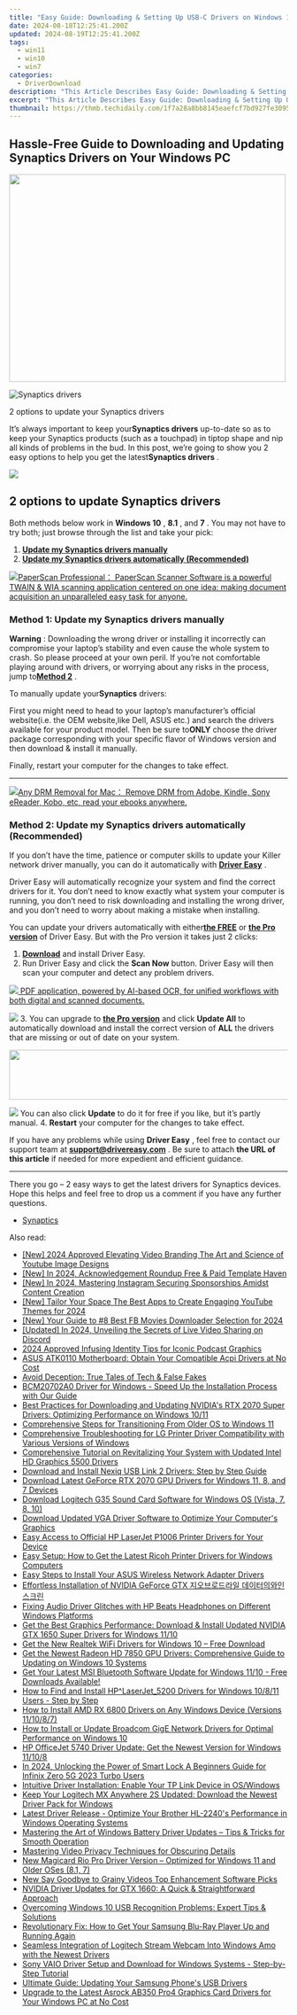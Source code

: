 ```yaml
---
title: "Easy Guide: Downloading & Setting Up USB-C Drivers on Windows 10"
date: 2024-08-18T12:25:41.200Z
updated: 2024-08-19T12:25:41.200Z
tags:
  - win11
  - win10
  - win7
categories:
  - DriverDownload
description: "This Article Describes Easy Guide: Downloading & Setting Up USB-C Drivers on Windows 10"
excerpt: "This Article Describes Easy Guide: Downloading & Setting Up USB-C Drivers on Windows 10"
thumbnail: https://thmb.techidaily.com/1f7a28a8bb8145eaefcf7bd927fe30950467d63b1317d80297e6274f57adb5a8.jpg
---
```


## Hassle-Free Guide to Downloading and Updating Synaptics Drivers on Your Windows PC

<!-- affiliate ads begin -->
<a href="https://electronicx.pxf.io/c/5597632/1872456/14483" target="_top" id="1872456"><img src="//a.impactradius-go.com/display-ad/14483-1872456" border="0" alt="" width="500" height="375"/></a><img height="0" width="0" src="https://imp.pxf.io/i/5597632/1872456/14483" style="position:absolute;visibility:hidden;" border="0" />
<!-- affiliate ads end -->
![Synaptics drivers ](https://images.drivereasy.com/wp-content/uploads/2018/12/img_5c048f1b435b6.jpg)

 2 options to update your Synaptics drivers

 It’s always important to keep your**Synaptics drivers** up-to-date so as to keep your Synaptics products (such as a touchpad) in tiptop shape and nip all kinds of problems in the bud. In this post, we’re going to show you 2 easy options to help you get the latest**Synaptics drivers** .

<!-- affiliate ads begin -->
<a href="https://store.revouninstaller.com/order/checkout.php?PRODS=28010250&QTY=1&AFFILIATE=108875&CART=1"><img src="https://secure.avangate.com/images/merchant/4282ec8de8c9be897e7aff4aa231b1a4/336__280a.jpg" border="0"></a>
<!-- affiliate ads end -->
## 2 options to update Synaptics drivers

 Both methods below work in **Windows 10** , **8.1** , and **7** . You may not have to try both; just browse through the list and take your pick:

1. [**Update my Synaptics drivers manually**](https://tools.techidaily.com/drivereasy/download/)
2. [**Update my Synaptics drivers automatically (Recommended)**](https://tools.techidaily.com/drivereasy/download/)

<!-- affiliate ads begin -->
<a href="https://secure.2checkout.com/order/checkout.php?PRODS=37540879&QTY=1&AFFILIATE=108875&CART=1"><img src="https://paperscan.orpalis.com/img/content/You_prefer_to_use.png" border="0">PaperScan Professional： PaperScan Scanner Software is a powerful TWAIN & WIA scanning application centered on one idea: making document acquisition an unparalleled easy task for anyone.</a>
<!-- affiliate ads end -->
### **Method 1: Update my Synaptics drivers manually**

**Warning** : Downloading the wrong driver or installing it incorrectly can compromise your laptop’s stability and even cause the whole system to crash. So please proceed at your own peril. If you’re not comfortable playing around with drivers, or worrying about any risks in the process, jump to[**Method 2**](https://tools.techidaily.com/drivereasy/download/) .

 To manually update your**Synaptics** drivers:

 First you might need to head to your laptop’s manufacturer’s official website(i.e. the OEM website,like Dell, ASUS etc.) and search the drivers available for your product model. Then  be sure to**ONLY** choose the driver package corresponding with your specific flavor of Windows version and then download & install it manually.

 Finally, restart your computer for the changes to take effect.  

---

<!-- affiliate ads begin -->
<a href="https://secure.2checkout.com/order/checkout.php?PRODS=4600114&QTY=1&AFFILIATE=108875&CART=1"><img src="https://www.epubor.com/images/drm-removal-feature2.png" border="0">Any DRM Removal for Mac： Remove DRM from Adobe, Kindle, Sony eReader, Kobo, etc, read your ebooks anywhere.</a>
<!-- affiliate ads end -->
### **Method 2: Update my Synaptics drivers automatically (Recommended)**

 If you don’t have the time, patience or computer skills to update your Killer network  driver manually, you can do it automatically with **[Driver Easy](https://tools.techidaily.com/drivereasy/download/)**  .

 Driver Easy will automatically recognize your system and find the correct drivers for it. You don’t need to know exactly what system your computer is running, you don’t need to risk downloading and installing the wrong driver, and you don’t need to worry about making a mistake when installing.

 You can update your drivers automatically with either[**the FREE**](https://tools.techidaily.com/drivereasy/download/) or **[the Pro version](https://tools.techidaily.com/drivereasy/download/)**  of Driver Easy. But with the Pro version it takes just 2 clicks:

1. [**Download**](https://tools.techidaily.com/drivereasy/download/)  and install Driver Easy.
2. Run Driver Easy and click the **Scan Now** button. Driver Easy will then scan your computer and detect any problem drivers.  
<!-- affiliate ads begin -->
<a href="https://checkout.abbyy.com/order/checkout.php?PRODS=39254762&QTY=1&AFFILIATE=108875&CART=1"> <img src="https://secure.avangate.com/images/merchant/0e5fb5c76fca16adbee503c9aff393cd/products/11_FR-Badges-NEW-FR-Standard-16-WIN-200.png" border="0"> PDF application, powered by AI-based OCR, for unified workflows with both digital and scanned documents. </a>
<!-- affiliate ads end -->
![](https://images.drivereasy.com/wp-content/uploads/2018/07/img_5b5aefd675a7c.jpg)
3. You can upgrade to **[the Pro version](https://tools.techidaily.com/drivereasy/download/)**  and click **Update All** to automatically download and install the correct version of **ALL**  the drivers that are missing or out of date on your system.  
<!-- affiliate ads begin -->
<a href="https://laganoo.pxf.io/c/5597632/1657399/16446" target="_top" id="1657399"><img src="//a.impactradius-go.com/display-ad/16446-1657399" border="0" alt="" width="728" height="90"/></a><img height="0" width="0" src="https://imp.pxf.io/i/5597632/1657399/16446" style="position:absolute;visibility:hidden;" border="0" />
<!-- affiliate ads end -->
![](https://images.drivereasy.com/wp-content/uploads/2018/10/img_5bb5bf49744f0.jpg) You can also click **Update** to do it for free if you like, but it’s partly manual.
4. **Restart**   your computer for the changes to take effect.

 If you have any problems while using **Driver Easy** , feel free to contact our support team at **<support@drivereasy.com>** . Be sure to attach **the URL of this article** if needed for more expedient and efficient guidance.

---

 There you go – 2 easy ways to get the latest drivers for Synaptics devices. Hope this helps and feel free to drop us a comment if you have any further questions.

* [Synaptics](https://tools.techidaily.com/drivereasy/download/)

<ins class="adsbygoogle"
     style="display:block"
     data-ad-format="autorelaxed"
     data-ad-client="ca-pub-7571918770474297"
     data-ad-slot="1223367746"></ins>



<ins class="adsbygoogle"
     style="display:block"
     data-ad-client="ca-pub-7571918770474297"
     data-ad-slot="8358498916"
     data-ad-format="auto"
     data-full-width-responsive="true"></ins>

<span class="atpl-alsoreadstyle">Also read:</span>
<div><ul>
<li><a href="https://facebook-video-footage.techidaily.com/new-2024-approved-elevating-video-branding-the-art-and-science-of-youtube-image-designs/"><u>[New] 2024 Approved  Elevating Video Branding  The Art and Science of Youtube Image Designs</u></a></li>
<li><a href="https://vp-tips.techidaily.com/new-in-2024-acknowledgement-roundup-free-and-paid-template-haven/"><u>[New] In 2024, Acknowledgement Roundup  Free & Paid Template Haven</u></a></li>
<li><a href="https://instagram-videos.techidaily.com/new-in-2024-mastering-instagram-securing-sponsorships-amidst-content-creation/"><u>[New] In 2024, Mastering Instagram  Securing Sponsorships Amidst Content Creation</u></a></li>
<li><a href="https://youtube-lab.techidaily.com/ailor-your-space-the-best-apps-to-create-engaging-youtube-themes-for-2024/"><u>[New] Tailor Your Space  The Best Apps to Create Engaging YouTube Themes for 2024</u></a></li>
<li><a href="https://facebook-clips.techidaily.com/new-your-guide-to-8-best-fb-movies-downloader-selection-for-2024/"><u>[New] Your Guide to #8 Best FB Movies Downloader Selection for 2024</u></a></li>
<li><a href="https://discord-videos.techidaily.com/updated-in-2024-unveiling-the-secrets-of-live-video-sharing-on-discord/"><u>[Updated] In 2024, Unveiling the Secrets of Live Video Sharing on Discord</u></a></li>
<li><a href="https://some-knowledge.techidaily.com/2024-approved-infusing-identity-tips-for-iconic-podcast-graphics/"><u>2024 Approved  Infusing Identity  Tips for Iconic Podcast Graphics</u></a></li>
<li><a href="https://win-amazing.techidaily.com/asus-atk0110-motherboard-obtain-your-compatible-acpi-drivers-at-no-cost/"><u>ASUS ATK0110 Motherboard: Obtain Your Compatible Acpi Drivers at No Cost</u></a></li>
<li><a href="https://tech-savvy.techidaily.com/avoid-deception-true-tales-of-tech-and-false-fakes/"><u>Avoid Deception: True Tales of Tech & False Fakes</u></a></li>
<li><a href="https://win-amazing.techidaily.com/bcm20702a0-driver-for-windows-speed-up-the-installation-process-with-our-guide/"><u>BCM20702A0 Driver for Windows - Speed Up the Installation Process with Our Guide</u></a></li>
<li><a href="https://win-amazing.techidaily.com/best-practices-for-downloading-and-updating-nvidias-rtx-2070-super-drivers-optimizing-performance-on-windows-1011/"><u>Best Practices for Downloading and Updating NVIDIA's RTX 2070 Super Drivers: Optimizing Performance on Windows 10/11</u></a></li>
<li><a href="https://tech-hub.techidaily.com/comprehensive-steps-for-transitioning-from-older-os-to-windows-11/"><u>Comprehensive Steps for Transitioning From Older OS to Windows 11</u></a></li>
<li><a href="https://win-amazing.techidaily.com/comprehensive-troubleshooting-for-lg-printer-driver-compatibility-with-various-versions-of-windows/"><u>Comprehensive Troubleshooting for LG Printer Driver Compatibility with Various Versions of Windows</u></a></li>
<li><a href="https://win-amazing.techidaily.com/comprehensive-tutorial-on-revitalizing-your-system-with-updated-intel-hd-graphics-5500-drivers/"><u>Comprehensive Tutorial on Revitalizing Your System with Updated Intel HD Graphics 5500 Drivers</u></a></li>
<li><a href="https://win-amazing.techidaily.com/1722972958127-download-and-install-nexiq-usb-link-2-drivers-step-by-step-guide/"><u>Download and Install Nexiq USB Link 2 Drivers: Step by Step Guide</u></a></li>
<li><a href="https://win-amazing.techidaily.com/download-latest-geforce-rtx-2070-gpu-drivers-for-windows-11-8-and-7-devices/"><u>Download Latest GeForce RTX 2070 GPU Drivers for Windows 11, 8, and 7 Devices</u></a></li>
<li><a href="https://win-amazing.techidaily.com/download-logitech-g35-sound-card-software-for-windows-os-vista-7-8-10/"><u>Download Logitech G35 Sound Card Software for Windows OS (Vista, 7, 8, 10)</u></a></li>
<li><a href="https://win-amazing.techidaily.com/download-updated-vga-driver-software-to-optimize-your-computers-graphics/"><u>Download Updated VGA Driver Software to Optimize Your Computer's Graphics</u></a></li>
<li><a href="https://win-amazing.techidaily.com/easy-access-to-official-hp-laserjet-p1006-printer-drivers-for-your-device/"><u>Easy Access to Official HP LaserJet P1006 Printer Drivers for Your Device</u></a></li>
<li><a href="https://win-amazing.techidaily.com/easy-setup-how-to-get-the-latest-ricoh-printer-drivers-for-windows-computers/"><u>Easy Setup: How to Get the Latest Ricoh Printer Drivers for Windows Computers</u></a></li>
<li><a href="https://win-amazing.techidaily.com/easy-steps-to-install-your-asus-wireless-network-adapter-drivers/"><u>Easy Steps to Install Your ASUS Wireless Network Adapter Drivers</u></a></li>
<li><a href="https://win-amazing.techidaily.com/effortless-installation-of-nvidia-geforce-gtx/"><u>Effortless Installation of NVIDIA GeForce GTX 지오브로드라일 데이터의와인스크린</u></a></li>
<li><a href="https://win-amazing.techidaily.com/fixing-audio-driver-glitches-with-hp-beats-headphones-on-different-windows-platforms/"><u>Fixing Audio Driver Glitches with HP Beats Headphones on Different Windows Platforms</u></a></li>
<li><a href="https://win-amazing.techidaily.com/get-the-best-graphics-performance-download-and-install-updated-nvidia-gtx-1650-super-drivers-for-windows-1110/"><u>Get the Best Graphics Performance: Download & Install Updated NVIDIA GTX 1650 Super Drivers for Windows 11/10</u></a></li>
<li><a href="https://win-amazing.techidaily.com/get-the-new-realtek-wifi-drivers-for-windows-10-free-download/"><u>Get the New Realtek WiFi Drivers for Windows 10 – Free Download</u></a></li>
<li><a href="https://win-amazing.techidaily.com/get-the-newest-radeon-hd-7850-gpu-drivers-comprehensive-guide-to-updating-on-windows-10-systems/"><u>Get the Newest Radeon HD 7850 GPU Drivers: Comprehensive Guide to Updating on Windows 10 Systems</u></a></li>
<li><a href="https://win-amazing.techidaily.com/1722976907816-get-your-latest-msi-bluetooth-software-update-for-windows-1110-free-downloads-available/"><u>Get Your Latest MSI Bluetooth Software Update for Windows 11/10 - Free Downloads Available!</u></a></li>
<li><a href="https://win-amazing.techidaily.com/how-to-find-and-install-hplaserjet5200-drivers-for-windows-10811-users-step-by-step/"><u>How to Find and Install HP^LaserJet_5200 Drivers for Windows 10/8/11 Users - Step by Step</u></a></li>
<li><a href="https://win-amazing.techidaily.com/how-to-install-amd-rx-6800-drivers-on-any-windows-device-versions-111087/"><u>How to Install AMD RX 6800 Drivers on Any Windows Device (Versions 11/10/8/7)</u></a></li>
<li><a href="https://win-amazing.techidaily.com/how-to-install-or-update-broadcom-gige-network-drivers-for-optimal-performance-on-windows-10/"><u>How to Install or Update Broadcom GigE Network Drivers for Optimal Performance on Windows 10</u></a></li>
<li><a href="https://win-amazing.techidaily.com/hp-officejet-5740-driver-update-get-the-newest-version-for-windows-11108/"><u>HP OfficeJet 5740 Driver Update: Get the Newest Version for Windows 11/10/8</u></a></li>
<li><a href="https://unlock-android.techidaily.com/in-2024-unlocking-the-power-of-smart-lock-a-beginners-guide-for-infinix-zero-5g-2023-turbo-users-by-drfone-android/"><u>In 2024, Unlocking the Power of Smart Lock A Beginners Guide for Infinix Zero 5G 2023 Turbo Users</u></a></li>
<li><a href="https://driver-install.techidaily.com/intuitive-driver-installation-enable-your-tp-link-device-in-oswindows/"><u>Intuitive Driver Installation: Enable Your TP Link Device in OS/Windows</u></a></li>
<li><a href="https://win-amazing.techidaily.com/keep-your-logitech-mx-anywhere-2s-updated-download-the-newest-driver-pack-for-windows/"><u>Keep Your Logitech MX Anywhere 2S Updated: Download the Newest Driver Pack for Windows</u></a></li>
<li><a href="https://win-amazing.techidaily.com/latest-driver-release-optimize-your-brother-hl-2240s-performance-in-windows-operating-systems/"><u>Latest Driver Release - Optimize Your Brother HL-2240's Performance in Windows Operating Systems</u></a></li>
<li><a href="https://win-amazing.techidaily.com/mastering-the-art-of-windows-battery-driver-updates-tips-and-tricks-for-smooth-operation/"><u>Mastering the Art of Windows Battery Driver Updates – Tips & Tricks for Smooth Operation</u></a></li>
<li><a href="https://video-capture.techidaily.com/mastering-video-privacy-techniques-for-obscuring-details/"><u>Mastering Video Privacy  Techniques for Obscuring Details</u></a></li>
<li><a href="https://win-amazing.techidaily.com/new-magicard-rio-pro-driver-version-optimized-for-windows-11-and-older-oses-81-7/"><u>New Magicard Rio Pro Driver Version – Optimized for Windows 11 and Older OSes (8.1, 7)</u></a></li>
<li><a href="https://ai-video-tools.techidaily.com/new-say-goodbye-to-grainy-videos-top-enhancement-software-picks/"><u>New Say Goodbye to Grainy Videos Top Enhancement Software Picks</u></a></li>
<li><a href="https://win-amazing.techidaily.com/nvidia-driver-updates-for-gtx-1660-a-quick-and-straightforward-approach/"><u>NVIDIA Driver Updates for GTX 1660: A Quick & Straightforward Approach</u></a></li>
<li><a href="https://win-amazing.techidaily.com/overcoming-windows-10-usb-recognition-problems-expert-tips-and-solutions/"><u>Overcoming Windows 10 USB Recognition Problems: Expert Tips & Solutions</u></a></li>
<li><a href="https://win-amazing.techidaily.com/revolutionary-fix-how-to-get-your-samsung-blu-ray-player-up-and-running-again/"><u>Revolutionary Fix: How to Get Your Samsung Blu-Ray Player Up and Running Again</u></a></li>
<li><a href="https://win-amazing.techidaily.com/seamless-integration-of-logitech-stream-webcam-into-windows-amo-with-the-newest-drivers/"><u>Seamless Integration of Logitech Stream Webcam Into Windows Amo with the Newest Drivers</u></a></li>
<li><a href="https://win-amazing.techidaily.com/sony-vaio-driver-setup-and-download-for-windows-systems-step-by-step-tutorial/"><u>Sony VAIO Driver Setup and Download for Windows Systems - Step-by-Step Tutorial</u></a></li>
<li><a href="https://win-amazing.techidaily.com/ultimate-guide-updating-your-samsung-phones-usb-drivers/"><u>Ultimate Guide: Updating Your Samsung Phone's USB Drivers</u></a></li>
<li><a href="https://win-amazing.techidaily.com/upgrade-to-the-latest-asrock-ab350-pro4-graphics-card-drivers-for-your-windows-pc-at-no-cost/"><u>Upgrade to the Latest Asrock AB350 Pro4 Graphics Card Drivers for Your Windows PC at No Cost</u></a></li>
</ul></div>
